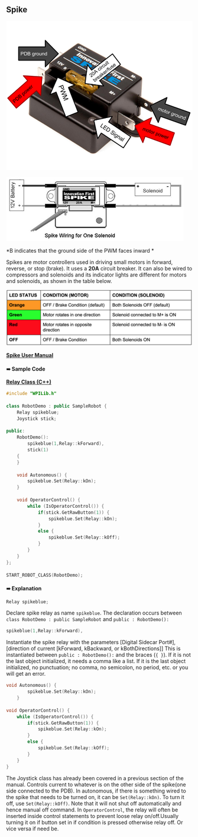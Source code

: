 ## Spike

![](./spike.png)

![](./spikewire.jpg)

*B indicates that the ground side of the PWM faces inward
*

Spikes are motor controllers used in driving small motors in forward, reverse, or stop (brake). It uses a **20A** circuit breaker. It can also be wired to compressors and solenoids and its indicator lights are different for motors and solenoids, as shown in the table below.

![](./spikestat.png)

[**Spike User Manual**](http://www.mililanirobotics.org/documentation/electrical/2005%20Spike%20Blue%20Guide.pdf)

#### ➠ Sample Code

[**Relay Class (C++)**](http://mililanirobotics.org/documentation/electrical/WPILib2015C++/classRelay.html)

```c++
#include "WPILib.h"

class RobotDemo : public SampleRobot {
	Relay spikeblue;
	Joystick stick;

public:
	RobotDemo():
		spikeblue(1,Relay::kForward),
		stick(1)
	{
	}

	void Autonomous() {
		spikeblue.Set(Relay::kOn);
	}

	void OperatorControl() {
	    while (IsOperatorControl()) {
		    if(stick.GetRawButton(1)) {
			    spikeblue.Set(Relay::kOn);
			}
		    else {
			    spikeblue.Set(Relay::kOff);
			}
		}
	}
};

START_ROBOT_CLASS(RobotDemo);
```

#### ➠ Explanation

```c++
Relay spikeblue;
```

Declare spike relay as name `spikeblue`. The declaration occurs between `class RobotDemo : public SampleRobot` and `public : RobotDemo():`

```c++
spikeblue(1,Relay::kForward),
```

Instantiate the spike relay with the parameters [Digital Sidecar Port#], [direction of current [kForward, kBackward, or kBothDirections]] This is instantiated between `public : RobotDemo():` and the braces (`{ }`).  If it is not the last object initialized, it needs a comma like a list. If it is the last object initialized, no punctuation; no comma, no semicolon, no period, etc. or you will get an error.

```c++
void Autonomous() {
		spikeblue.Set(Relay::kOn);
	}

void OperatorControl() {
    while (IsOperatorControl()) {
	    if(stick.GetRawButton(1)) {
		    spikeblue.Set(Relay::kOn);
		}
	    else {
		    spikeblue.Set(Relay::kOff);
		}
	}
}
```

The Joystick class has already been covered in a previous section of the manual. Controls current to whatever is on the other side of the spike(one side connected to the PDB). In autonomous, if there is something wired to the spike that needs to be turned on, it can be `Set(Relay::kOn)`. To turn it off, use `Set(Relay::kOff)`. Note that it will not shut off automatically and hence manual off command. In `OperatorControl`, the relay will often be inserted inside  control statements to prevent loose relay on/off.Usually turning it on if button set in if condition is pressed otherwise relay off. Or vice versa if need be.
